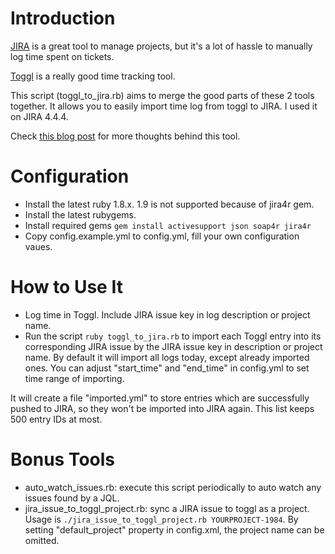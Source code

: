 # Introduction

[JIRA](http://www.atlassian.com/software/jira) is a great tool to manage projects, but it's a lot of hassle to manually log time spent on tickets. 

[Toggl](http://www.toggl.com)  is a really good time tracking tool. 

This script (toggl_to_jira.rb) aims to merge the good parts of these 2 tools together. It allows you to easily import time log from toggl to JIRA. I used it on JIRA 4.4.4.

Check [this blog post](http://b2.broom9.com/?p=10336) for more thoughts behind this tool.

# Configuration

* Install the latest ruby 1.8.x. 1.9 is not supported because of jira4r gem.
* Install the latest rubygems.
* Install required gems `gem install activesupport json soap4r jira4r`
* Copy config.example.yml to config.yml, fill your own configuration vaues.

# How to Use It

* Log time in Toggl. Include JIRA issue key in log description or project name.
* Run the script `ruby toggl_to_jira.rb` to import each Toggl entry into its corresponding JIRA issue by the JIRA issue key in description or project name. By default it will import all logs today, except already imported ones. You can adjust "start\_time" and "end\_time" in config.yml to set time range of importing.

It will create a file "imported.yml" to store entries which are successfully pushed to JIRA, so they won't be imported into JIRA again. This list keeps 500 entry IDs at most.

# Bonus Tools

* auto_watch_issues.rb: execute this script periodically to auto watch any issues found by a JQL. 
* jira_issue_to_toggl_project.rb: sync a JIRA issue to toggl as a project. Usage is `./jira_issue_to_toggl_project.rb YOURPROJECT-1984`. By setting "default_project" property in config.xml, the project name can be omitted.
